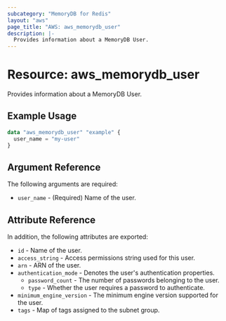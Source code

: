 ```yaml
---
subcategory: "MemoryDB for Redis"
layout: "aws"
page_title: "AWS: aws_memorydb_user"
description: |-
  Provides information about a MemoryDB User.
---
```


# Resource: aws_memorydb_user

Provides information about a MemoryDB User.

## Example Usage

```terraform
data "aws_memorydb_user" "example" {
  user_name = "my-user"
}
```

## Argument Reference

The following arguments are required:

* `user_name` - (Required) Name of the user.

## Attribute Reference

In addition, the following attributes are exported:

* `id` - Name of the user.
* `access_string` - Access permissions string used for this user.
* `arn` - ARN of the user.
* `authentication_mode` - Denotes the user's authentication properties.
    * `password_count` - The number of passwords belonging to the user.
    * `type` - Whether the user requires a password to authenticate.
* `minimum_engine_version` - The minimum engine version supported for the user.
* `tags` - Map of tags assigned to the subnet group.
